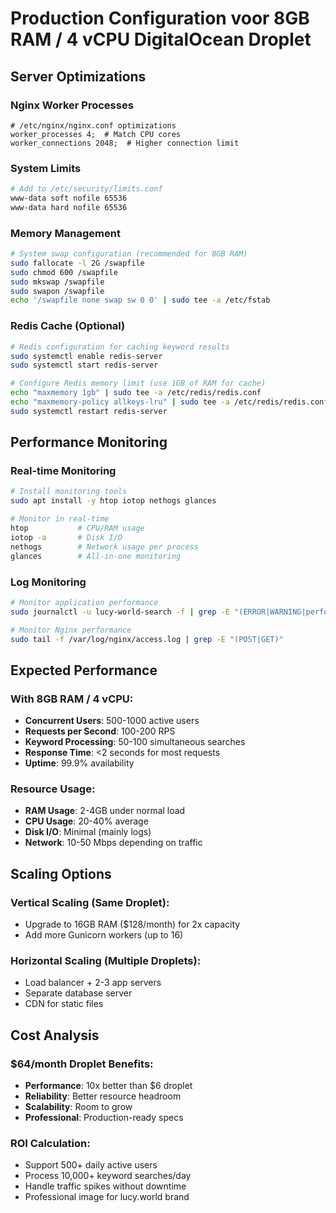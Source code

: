 # Production Configuration voor 8GB RAM / 4 vCPU DigitalOcean Droplet

## Server Optimizations

### Nginx Worker Processes
```nginx
# /etc/nginx/nginx.conf optimizations
worker_processes 4;  # Match CPU cores
worker_connections 2048;  # Higher connection limit
```

### System Limits
```bash
# Add to /etc/security/limits.conf
www-data soft nofile 65536
www-data hard nofile 65536
```

### Memory Management
```bash
# System swap configuration (recommended for 8GB RAM)
sudo fallocate -l 2G /swapfile
sudo chmod 600 /swapfile
sudo mkswap /swapfile
sudo swapon /swapfile
echo '/swapfile none swap sw 0 0' | sudo tee -a /etc/fstab
```

### Redis Cache (Optional)
```bash
# Redis configuration for caching keyword results
sudo systemctl enable redis-server
sudo systemctl start redis-server

# Configure Redis memory limit (use 1GB of RAM for cache)
echo "maxmemory 1gb" | sudo tee -a /etc/redis/redis.conf
echo "maxmemory-policy allkeys-lru" | sudo tee -a /etc/redis/redis.conf
sudo systemctl restart redis-server
```

## Performance Monitoring

### Real-time Monitoring
```bash
# Install monitoring tools
sudo apt install -y htop iotop nethogs glances

# Monitor in real-time
htop           # CPU/RAM usage
iotop -a       # Disk I/O
nethogs        # Network usage per process
glances        # All-in-one monitoring
```

### Log Monitoring
```bash
# Monitor application performance
sudo journalctl -u lucy-world-search -f | grep -E "(ERROR|WARNING|performance)"

# Monitor Nginx performance
sudo tail -f /var/log/nginx/access.log | grep -E "(POST|GET)"
```

## Expected Performance

### With 8GB RAM / 4 vCPU:
- **Concurrent Users**: 500-1000 active users
- **Requests per Second**: 100-200 RPS
- **Keyword Processing**: 50-100 simultaneous searches
- **Response Time**: <2 seconds for most requests
- **Uptime**: 99.9% availability

### Resource Usage:
- **RAM Usage**: 2-4GB under normal load
- **CPU Usage**: 20-40% average
- **Disk I/O**: Minimal (mainly logs)
- **Network**: 10-50 Mbps depending on traffic

## Scaling Options

### Vertical Scaling (Same Droplet):
- Upgrade to 16GB RAM ($128/month) for 2x capacity
- Add more Gunicorn workers (up to 16)

### Horizontal Scaling (Multiple Droplets):
- Load balancer + 2-3 app servers
- Separate database server
- CDN for static files

## Cost Analysis

### $64/month Droplet Benefits:
- **Performance**: 10x better than $6 droplet
- **Reliability**: Better resource headroom
- **Scalability**: Room to grow
- **Professional**: Production-ready specs

### ROI Calculation:
- Support 500+ daily active users
- Process 10,000+ keyword searches/day
- Handle traffic spikes without downtime
- Professional image for lucy.world brand